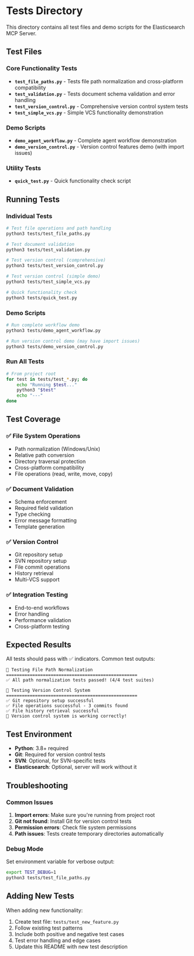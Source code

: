 # Tests Directory

This directory contains all test files and demo scripts for the Elasticsearch MCP Server.

## Test Files

### Core Functionality Tests
- **`test_file_paths.py`** - Tests file path normalization and cross-platform compatibility
- **`test_validation.py`** - Tests document schema validation and error handling
- **`test_version_control.py`** - Comprehensive version control system tests
- **`test_simple_vcs.py`** - Simple VCS functionality demonstration

### Demo Scripts
- **`demo_agent_workflow.py`** - Complete agent workflow demonstration
- **`demo_version_control.py`** - Version control features demo (with import issues)

### Utility Tests
- **`quick_test.py`** - Quick functionality check script

## Running Tests

### Individual Tests
```bash
# Test file operations and path handling
python3 tests/test_file_paths.py

# Test document validation
python3 tests/test_validation.py

# Test version control (comprehensive)
python3 tests/test_version_control.py

# Test version control (simple demo)
python3 tests/test_simple_vcs.py

# Quick functionality check
python3 tests/quick_test.py
```

### Demo Scripts
```bash
# Run complete workflow demo
python3 tests/demo_agent_workflow.py

# Run version control demo (may have import issues)
python3 tests/demo_version_control.py
```

### Run All Tests
```bash
# From project root
for test in tests/test_*.py; do
    echo "Running $test..."
    python3 "$test"
    echo "---"
done
```

## Test Coverage

### ✅ File System Operations
- Path normalization (Windows/Unix)
- Relative path conversion
- Directory traversal protection
- Cross-platform compatibility
- File operations (read, write, move, copy)

### ✅ Document Validation
- Schema enforcement
- Required field validation
- Type checking
- Error message formatting
- Template generation

### ✅ Version Control
- Git repository setup
- SVN repository setup
- File commit operations
- History retrieval
- Multi-VCS support

### ✅ Integration Testing
- End-to-end workflows
- Error handling
- Performance validation
- Cross-platform testing

## Expected Results

All tests should pass with ✅ indicators. Common test outputs:

```
🧪 Testing File Path Normalization
==================================================
✅ All path normalization tests passed! (4/4 test suites)

🧪 Testing Version Control System
==================================================
✅ Git repository setup successful
✅ File operations successful - 3 commits found
✅ File history retrieval successful
🎉 Version control system is working correctly!
```

## Test Environment

- **Python**: 3.8+ required
- **Git**: Required for version control tests
- **SVN**: Optional, for SVN-specific tests
- **Elasticsearch**: Optional, server will work without it

## Troubleshooting

### Common Issues

1. **Import errors**: Make sure you're running from project root
2. **Git not found**: Install Git for version control tests
3. **Permission errors**: Check file system permissions
4. **Path issues**: Tests create temporary directories automatically

### Debug Mode

Set environment variable for verbose output:
```bash
export TEST_DEBUG=1
python3 tests/test_file_paths.py
```

## Adding New Tests

When adding new functionality:

1. Create test file: `tests/test_new_feature.py`
2. Follow existing test patterns
3. Include both positive and negative test cases
4. Test error handling and edge cases
5. Update this README with new test description
